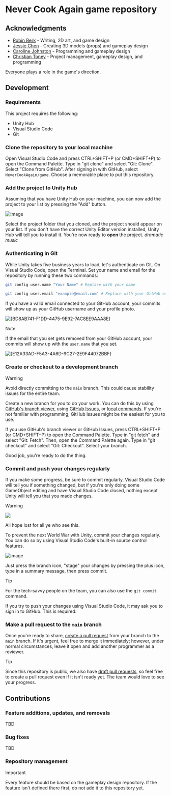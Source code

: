 # Never Cook Again game repository
## Acknowledgments
* [Robin Berk](https://github.com/SkullySurvivor) - Writing, 2D art, and game design
* [Jessie Chen](https://github.com/JessieQ-Q) - Creating 3D models (props) and gameplay design
* [Caroline Johnston](https://github.com/car0rj) - Programming and gameplay design
* [Christian Toney](https://github.com/Christian-Toney) - Project management, gameplay design, and programming

Everyone plays a role in the game's direction.

## Development
### Requirements
This project requires the following:
* Unity Hub
* Visual Studio Code
* Git

### Clone the repository to your local machine
Open Visual Studio Code and press CTRL+SHIFT+P (or CMD+SHIFT+P) to open the Command Palette. Type in "git clone" and select "Git: Clone". Select "Clone from GitHub". After signing in with GitHub, select `NeverCookAgain/game`. Choose a memorable place to put this repository.

### Add the project to Unity Hub
Assuming that you have Unity Hub on your machine, you can now add the project to your list by pressing the "Add" button.

![image](https://github.com/user-attachments/assets/f49ceae0-adc1-46b6-a19e-0c5d98193b9b)

Select the project folder that you cloned, and the project should appear on your list. If you don't have the correct Unity Editor version installed, Unity Hub will tell you to install it. You're now ready to **open** the project. *dramatic music*

### Authenticating in Git
While Unity takes five business years to load, let's authenticate on Git. On Visual Studio Code, open the Terminal. Set your name and email for the repository by running these two commands:

```bash
git config user.name "Your Name" # Replace with your name
```

```bash
git config user.email "example@email.com" # Replace with your GitHub email address
```

If you have a valid email connected to your GitHub account, your commits will show up as your GitHub username and your profile photo.

![{BD8AB741-F1DD-4475-9E92-7AC8EE9AAA8E}](https://github.com/user-attachments/assets/2c656af0-c740-49dc-9bd7-949daa60e8e3)

> [!NOTE]
> If the email that you set gets removed from your GitHub account, your commits will show up with the `user.name` that you set.
> 
> ![{E12A33AD-F5A3-4A6D-9C27-2E9F44072BBF}](https://github.com/user-attachments/assets/5fbc13ba-4d1a-4e92-ac51-7df48f693d8e)

### Create or checkout to a development branch
> [!WARNING]
> Avoid directly committing to the `main` branch. This could cause stability issues for the entire team.

Create a new branch for you to do your work. You can do this by using [GitHub's branch viewer](https://github.com/NeverCookAgain/game/branches), using [GitHub Issues](https://docs.github.com/en/issues/tracking-your-work-with-issues/using-issues/creating-a-branch-for-an-issue), or [local commands](https://stackoverflow.com/a/66883047). If you're not familiar with programming, GitHub Issues might be the easiest for you to use.

If you use GitHub's branch viewer or GitHub Issues, press CTRL+SHIFT+P (or CMD+SHIFT+P) to open the Command Palette. Type in "git fetch" and select "Git: Fetch". Then, open the Command Palette again. Type in "git checkout" and select "Git: Checkout". Select your branch.

Good job, you're ready to do the thing.

### Commit and push your changes regularly
If you make some progress, be sure to commit regularly. Visual Studio Code will tell you if something changed, but if you're only doing some GameObject editing and have Visual Studio Code closed, nothing except Unity will tell you that you made changes. 

> [!WARNING]
> ![](https://europe1.discourse-cdn.com/unity/original/3X/8/2/82264b0281ab08891406b4d961b2f18e8b6ebfbd.jpeg)
> 
> All hope lost for all ye who see this.

To prevent the next World War with Unity, commit your changes regularly. You can do so by using Visual Studio Code's built-in source control features.

![image](https://github.com/user-attachments/assets/e349b7de-f171-482b-9e30-b88d19120834)

Just press the branch icon, "stage" your changes by pressing the plus icon, type in a summary message, then press commit.

> [!TIP]
> For the tech-savvy people on the team, you can also use the `git commit` command.

If you try to push your changes using Visual Studio Code, it may ask you to sign in to GitHub. This is required. 

### Make a pull request to the `main` branch
Once you're ready to share, [create a pull request](https://github.com/NeverCookAgain/game/compare) from your branch to the `main` branch. If it's urgent, feel free to merge it immediately; however, under normal circumstances, leave it open and add another programmer as a reviewer.

> [!TIP]
> Since this repository is public, we also have [draft pull requests](https://github.blog/news-insights/product-news/introducing-draft-pull-requests/), so feel free to create a pull request even if it isn't ready yet. The team would love to see your progress.

## Contributions
### Feature additions, updates, and removals
TBD

### Bug fixes
TBD

### Repository management
> [!IMPORTANT]
> Every feature should be based on the gameplay design repository. If the feature isn't defined there first, do not add it to this repository yet.
